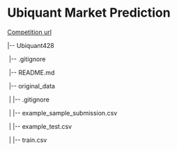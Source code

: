 # Ubiquant Market Prediction

[Competition url](https://www.kaggle.com/c/ubiquant-market-prediction/overview)

|-- Ubiquant428

​		|-- .gitignore

​    	|-- README.md

​    	|-- original_data

​        |		|-- .gitignore

​        |		|-- example_sample_submission.csv

​        |		|-- example_test.csv

​        |		|-- train.csv